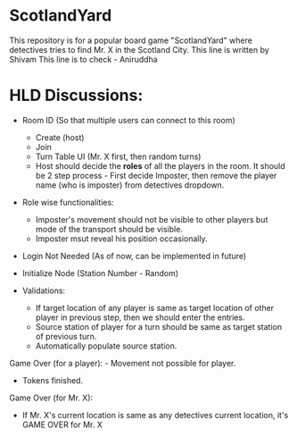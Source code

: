 # ScotlandYard
This repository is for a popular board game "ScotlandYard" where detectives tries to find Mr. X in the Scotland City.
This line is written by Shivam
This line is to check - Aniruddha


# HLD Discussions:

- Room ID (So that multiple users can connect to this room)
	-	Create (host)
	-	Join 
	-	Turn Table UI (Mr. X first, then random turns)
	-	Host should decide the **roles** of all the players in the room. It should be 2 step process - First decide Imposter, then remove the player name (who is imposter) from detectives dropdown.

- Role wise functionalities:
  - Imposter's movement should not be visible to other players but mode of the transport should be visible.
  - Imposter msut reveal his position occasionally.

- Login Not Needed (As of now, can be implemented in future)

- Initialize Node (Station Number - Random)

- Validations:
	-	If target location of any player is same as target location of other player in previous step, then we should enter the entries.
	-	Source station of player for a turn should be same as target station of previous turn.
	-	Automatically populate source station.

Game Over (for a player):
	-	Movement not possible for player.
  - Tokens finished.

Game Over (for Mr. X):
  - If Mr. X's current location is same as any detectives current location, it's GAME OVER for Mr. X

